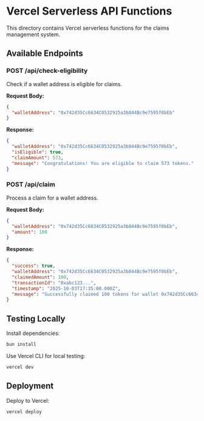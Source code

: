 # Vercel Serverless API Functions

This directory contains Vercel serverless functions for the claims management system.

## Available Endpoints

### POST /api/check-eligibility
Check if a wallet address is eligible for claims.

**Request Body:**
```json
{
  "walletAddress": "0x742d35Cc6634C0532925a3b844Bc9e7595f0bEb"
}
```

**Response:**
```json
{
  "walletAddress": "0x742d35Cc6634C0532925a3b844Bc9e7595f0bEb",
  "isEligible": true,
  "claimAmount": 573,
  "message": "Congratulations! You are eligible to claim 573 tokens."
}
```

### POST /api/claim
Process a claim for a wallet address.

**Request Body:**
```json
{
  "walletAddress": "0x742d35Cc6634C0532925a3b844Bc9e7595f0bEb",
  "amount": 100
}
```

**Response:**
```json
{
  "success": true,
  "walletAddress": "0x742d35Cc6634C0532925a3b844Bc9e7595f0bEb",
  "claimedAmount": 100,
  "transactionId": "0xabc123...",
  "timestamp": "2025-10-03T17:35:00.000Z",
  "message": "Successfully claimed 100 tokens for wallet 0x742d35Cc6634C0532925a3b844Bc9e7595f0bEb"
}
```

## Testing Locally

Install dependencies:
```bash
bun install
```

Use Vercel CLI for local testing:
```bash
vercel dev
```

## Deployment

Deploy to Vercel:
```bash
vercel deploy
```
